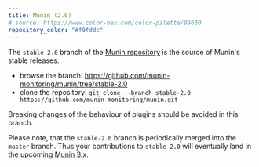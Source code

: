 ```yaml
---
title: Munin (2.0)
# source: https://www.color-hex.com/color-palette/99630
repository_color: "#f9fddc"
---
```


The `stable-2.0` branch of the [Munin repository](https://github.com/munin-monitoring/munin) is
the source of Munin's stable releases.

* browse the branch: https://github.com/munin-monitoring/munin/tree/stable-2.0
* clone the repository: `git clone --branch stable-2.0 https://github.com/munin-monitoring/munin.git`

Breaking changes of the behaviour of plugins should be avoided in this branch.

Please note, that the `stable-2.0` branch is periodically merged into the `master` branch.
Thus your contributions to `stable-2.0` will eventually land in the upcoming
[Munin 3.x](/repositories/munin-master).
